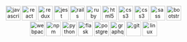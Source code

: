 <p align="center">
 <img src="https://cdn.jsdelivr.net/gh/devicons/devicon/icons/javascript/javascript-original.svg" alt="javascript" width="40" height="40"/>
 <img src="https://cdn.jsdelivr.net/gh/devicons/devicon/icons/react/react-original.svg" alt="react" width="40" height="40"/>
 <img src="https://cdn.jsdelivr.net/gh/devicons/devicon/icons/redux/redux-original.svg" alt="redux" width="40" height="40"/>
 <img src="https://cdn.jsdelivr.net/gh/devicons/devicon/icons/jest/jest-plain.svg" alt="jest" width="40" height="40"/>
 <img src="https://cdn.jsdelivr.net/gh/devicons/devicon/icons/rails/rails-original-wordmark.svg" alt="rails" width="40" height="40"/>
 <img src="https://cdn.jsdelivr.net/gh/devicons/devicon/icons/ruby/ruby-original.svg" alt="ruby" width="40" height="40"/>
 <img src="https://cdn.jsdelivr.net/gh/devicons/devicon/icons/html5/html5-original-wordmark.svg" alt="html5" width="40" height="40"/>
 <img src="https://cdn.jsdelivr.net/gh/devicons/devicon/icons/css3/css3-original-wordmark.svg" alt="css3" width="40" height="40"/>
 <img src="https://cdn.jsdelivr.net/gh/devicons/devicon/icons/tailwindcss/tailwindcss-plain.svg" alt="css3" width="40" height="40"/>
 <img src="https://cdn.jsdelivr.net/gh/devicons/devicon/icons/sass/sass-original.svg" alt="sass" width="40" height="40"/>
 <img src="https://cdn.jsdelivr.net/gh/devicons/devicon/icons/bootstrap/bootstrap-plain.svg" alt="bootstrap" width="40" height="40"/>
 <img src="https://cdn.jsdelivr.net/gh/devicons/devicon/icons/webpack/webpack-original.svg" alt="webpack" width="40" height="40"/>
 <img src="https://cdn.jsdelivr.net/gh/devicons/devicon/icons/npm/npm-original-wordmark.svg" alt="npm" width="40" height="40"/>
 <img src="https://cdn.jsdelivr.net/gh/devicons/devicon/icons/python/python-original.svg" alt="python" width="40" height="40"/>
 <img src="https://cdn.jsdelivr.net/gh/devicons/devicon/icons/flask/flask-original.svg" alt="flask" width="40" height="40"/>
 <img src="https://cdn.jsdelivr.net/gh/devicons/devicon/icons/postgresql/postgresql-original.svg" alt="postgresql" width="40" height="40"/>
 <img src="https://cdn.jsdelivr.net/gh/devicons/devicon/icons/graphql/graphql-plain.svg" alt="graphql" width="40" height="40"/>
 <img src="https://cdn.jsdelivr.net/gh/devicons/devicon/icons/git/git-original.svg" alt="git" width="40" height="40"/>
 <img src="https://cdn.jsdelivr.net/gh/devicons/devicon/icons/linux/linux-original.svg" alt="linux" width="40" height="40"/>
</p>
